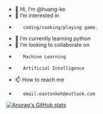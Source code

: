 - 👋 Hi, I’m @huang-ke
- 👀 I’m interested in 
-        coding/cooking/playing game.
- 🌱 I’m currently learning python
- 💞️ I’m looking to collaborate on
-        Machine Learning
-        Artificial Intelligence
- 📫 How to reach me  
-        email:eastonkeh@outlook.com
  
<!---
huang-ke/huang-ke is a ✨ special ✨ repository because its `README.md` (this file) appears on your GitHub profile.
You can click the Preview link to take a look at your changes.
--->
[![Anurag's GitHub stats](https://github-readme-stats.vercel.app/api?username=huang-ke)](https://github.com/anuraghazra/github-readme-stats)
